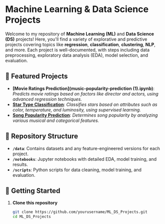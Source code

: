 # Machine Learning & Data Science Projects

Welcome to my repository of **Machine Learning (ML)** and **Data Science (DS)** projects! Here, you'll find a variety of explorative and predictive projects covering topics like **regression**, **classification**, **clustering**, **NLP**, and more. Each project is well-documented, with steps including data preprocessing, exploratory data analysis (EDA), model selection, and evaluation.

## 🌟 Featured Projects

- **[Movie Ratings Prediction](music-popularity-prediction (1).ipynb)**: *Predicts movie ratings based on factors like director and actors, using advanced regression techniques.*
- **[Star Type Classification](link)**: *Classifies stars based on attributes such as color, temperature, and luminosity, using supervised learning.*
- **[Song Popularity Prediction](link)**: *Determines song popularity by analyzing various musical and categorical features.*

## 📂 Repository Structure

- **`/data`**: Contains datasets and any feature-engineered versions for each project.
- **`/notebooks`**: Jupyter notebooks with detailed EDA, model training, and results.
- **`/scripts`**: Python scripts for data cleaning, model training, and evaluation.

## 🚀 Getting Started

1. **Clone this repository**
   ```bash
   git clone https://github.com/yourusername/ML_DS_Projects.git
   cd ML_DS_Projects
